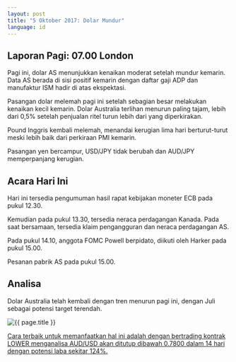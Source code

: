 ```yaml
---
layout: post
title: "5 Oktober 2017: Dolar Mundur"
language: id
---
```

## Laporan Pagi: 07.00 London

Pagi ini, dolar AS menunjukkan kenaikan moderat setelah mundur kemarin. Data AS berada di sisi positif kemarin dengan daftar gaji ADP dan manufaktur ISM hadir di atas ekspektasi.

Pasangan dolar melemah pagi ini setelah sebagian besar melakukan kenaikan kecil kemarin. Dolar Australia terlihan menurun paling tajam, lebih dari 0,5% setelah penjualan ritel turun lebih dari yang diperkirakan.

Pound Inggris kembali melemah, menandai kerugian lima hari berturut-turut meski lebih baik dari perkiraan PMI kemarin.

Pasangan yen bercampur, USD/JPY tidak berubah dan AUD/JPY memperpanjang kerugian.

## Acara Hari Ini

Hari ini tersedia pengumuman hasil rapat kebijakan moneter ECB pada pukul 12.30.

Kemudian pada pukul 13.30, tersedia neraca perdagangan Kanada. Pada saat bersamaan, tersedia klaim pengangguran dan neraca perdagangan AS.

Pada pukul 14.10, anggota FOMC Powell berpidato, diikuti oleh Harker pada pukul 15.00.

Pesanan pabrik AS pada pukul 15.00.

## Analisa

Dolar Australia telah kembali dengan tren menurun pagi ini, dengan Juli sebagai potensi target terendah.

<img src="{{ site.url }}/images/oct/id-05-oct-17.png" alt="{{ page.title }}" title="{{ page.title }}">

<a href="%LINK%%?currency=USD&market=forex&underlying=frxAUDUSD&formname=higherlower&duration_amount=14&duration_units=d&amount=10&amount_type=payout&expiry_type=duration&barrier=0.78" target="_blank">Cara terbaik untuk memanfaatkan hal ini adalah dengan bertrading kontrak LOWER menganalisa AUD/USD akan ditutup dibawah 0.7800 dalam 14 hari dengan potensi laba sekitar 124%.</a>